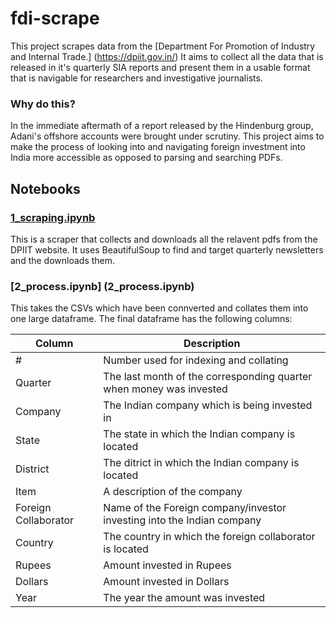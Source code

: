 # fdi-scrape
This project scrapes data from the [Department For Promotion of Industry and Internal Trade.] (https://dpiit.gov.in/) It aims to collect all the data that is released in it's quarterly SIA reports and present them in a usable format that is navigable for researchers and investigative journalists.

### Why do this?
In the immediate aftermath of a report released by the Hindenburg group, Adani's offshore accounts were brought under scrutiny. This project aims to make the process of looking into and navigating foreign investment into India more accessible as opposed to parsing and searching PDFs.

## Notebooks
### [1_scraping.ipynb](1_scraping.ipynb)
This is a scraper that collects and downloads all the relavent pdfs from the DPIIT website. It uses BeautifulSoup to find and target quarterly newsletters and the downloads them. 
### [2_process.ipynb] (2_process.ipynb)
This takes the CSVs which have been connverted and collates them into one large dataframe. The final dataframe has the following columns:

| Column | Description |
| ------------- | ------------- |
|# | Number used for indexing and collating |
| Quarter | The last month of the corresponding quarter when money was invested |
| Company  | The Indian company which is being invested in |
| State | The state in which the Indian company is located |
| District | The ditrict in which the Indian company is located |
| Item | A description of the company |
| Foreign Collaborator | Name of the Foreign company/investor investing into the Indian company| 
| Country | The country in which the foreign collaborator is located |
| Rupees | Amount invested in Rupees |
| Dollars | Amount invested in Dollars |
| Year | The year the amount was invested | 

